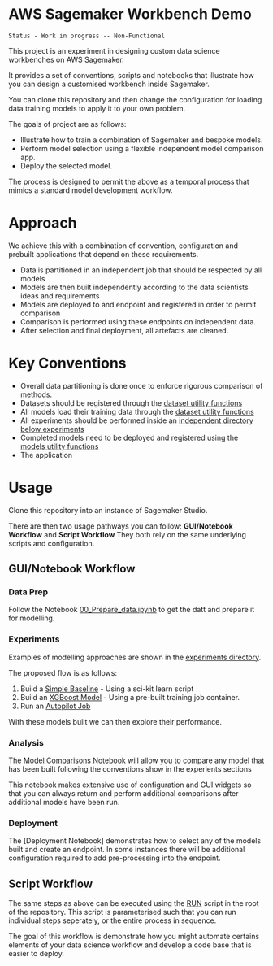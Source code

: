 AWS Sagemaker Workbench Demo
============================
```
Status - Work in progress -- Non-Functional
```

This project is an experiment in designing custom data science workbenches on AWS Sagemaker.

It provides a set of conventions, scripts and notebooks that illustrate how
you can design a customised workbench inside Sagemaker.

You can clone this repository and then change the configuration for loading data training
models to apply it to your own problem.

The goals of project are as follows:

* Illustrate how to train a combination of Sagemaker and bespoke models.
* Perform model selection using a flexible independent model comparison app.
* Deploy the selected model.

The process is designed to permit the above as a temporal process that mimics a standard
model development workflow.


# Approach   

We achieve this with a combination of convention, configuration and prebuilt applications
that depend on these requirements.

* Data is partitioned in an independent job that should be respected by all models
* Models are then built independently according to the data scientists ideas and requirements
* Models are deployed to and endpoint and registered in order to permit comparison
* Comparison is performed using these endpoints on independent data.
* After selection and final deployment, all artefacts are cleaned.


# Key Conventions

* Overall data partitioning is done once to enforce rigorous comparison of methods.
* Datasets should be registered  through the [dataset utility functions](utils/datasets.py)
* All models load their training data through the [dataset utility functions](utils/datasets.py)
* All experiments should be performed inside an [independent directory below experiments](experiments)   
* Completed models need to be deployed and registered using the [models utility functions](utils/models.py)
* The application 



# Usage

Clone this repository into an instance of Sagemaker Studio.

There are then two usage pathways you can follow: **GUI/Notebook Workflow** and **Script Workflow**
They both rely on the same underlying scripts and configuration. 

## GUI/Notebook Workflow

### Data Prep

Follow the Notebook [00_Prepare_data.ipynb](data/00_Prepare_data.ipynb) to get the datt and prepare it for modelling.

### Experiments

Examples of modelling approaches are shown in the [experiments directory](experiments). 

The proposed flow is as follows:

1. Build a [Simple Baseline](experiments/01_Baseline.ipynb) - Using a sci-kit learn script
2. Build an [XGBoost Model](experiments/02_XGBoost.ipynb) - Using a pre-built training job container.
3. Run an [Autopilot Job](experiments/03_Autopilot.ipynb)

With these models built we can then explore their performance.

### Analysis

The [Model Comparisons Notebook](analysis/model_comparison.ipynb) will allow you to compare any model that has been built following the conventions show in the experients sections

This notebook makes extensive use of configuration and GUI widgets so that you can always return and perform additional comparisons after additional models have been run.

### Deployment

The [Deployment Notebook] demonstrates how to select any of the models built and create an endpoint. In some instances there will be additional configuration required to add pre-processing into the endpoint.


## Script Workflow

The same steps as above can be executed using the [RUN](RUN.sh) script in the root of the repository.
This script is parameterised such that you can run individual steps seperately, or the entire process in sequence.

The goal of this workflow is demonstrate how you might automate certains elements of your data science workflow
and develop a code base that is easier to deploy.



